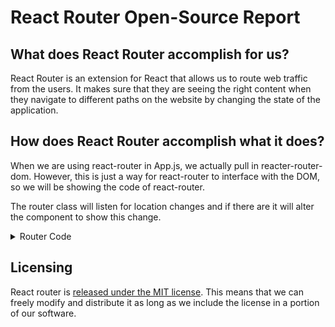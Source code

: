 # React Router Open-Source Report

## What does React Router accomplish for us?
React Router is an extension for React that allows us to route web traffic from the users. It makes sure that they are seeing the right content when they navigate to different paths on the website by changing the state of the application. 

## How does React Router accomplish what it does?

When we are using react-router in App.js, we actually pull in reacter-router-dom. However, this is just a way for react-router to interface with the DOM, so we will be showing the code of react-router. 

The router class will listen for location changes and if there are it will alter the component to show this change.
<details>
<summary>Router Code</summary>

```javascript
var Router =
/*#__PURE__*/
function (_React$Component) {
  _inheritsLoose(Router, _React$Component);

  Router.computeRootMatch = function computeRootMatch(pathname) {
    return {
      path: "/",
      url: "/",
      params: {},
      isExact: pathname === "/"
    };
  };

  function Router(props) {
    var _this;

    _this = _React$Component.call(this, props) || this;
    _this.state = {
      location: props.history.location
    }; // This is a bit of a hack. We have to start listening for location
    // changes here in the constructor in case there are any <Redirect>s
    // on the initial render. If there are, they will replace/push when
    // they mount and since cDM fires in children before parents, we may
    // get a new location before the <Router> is mounted.

    _this._isMounted = false;
    _this._pendingLocation = null;

    if (!props.staticContext) {
      _this.unlisten = props.history.listen(function (location) {
        if (_this._isMounted) {
          _this.setState({
            location: location
          });
        } else {
          _this._pendingLocation = location;
        }
      });
    }

    return _this;
  }
```

</details>

## Licensing
React router is [released under the MIT license][rrouter-license]. This means that we can freely modify and distribute it as long as we include the license in a portion of our software.

[rrouter-license]: https://github.com/ReactTraining/react-router/blob/master/LICENSE